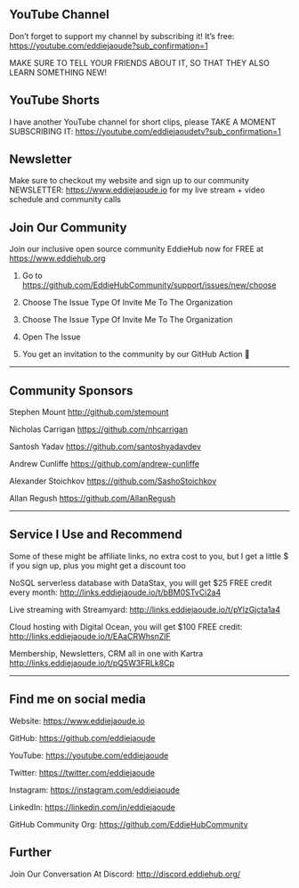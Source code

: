## YouTube Channel
Don’t forget to support my channel by subscribing it! It’s free: https://youtube.com/eddiejaoude?sub_confirmation=1

MAKE SURE TO TELL YOUR FRIENDS ABOUT IT, SO THAT THEY ALSO LEARN SOMETHING NEW!

## YouTube Shorts
I have another YouTube channel for short clips, please TAKE A MOMENT SUBSCRIBING IT: https://youtube.com/eddiejaoudetv?sub_confirmation=1

## Newsletter

Make sure to checkout my website and sign up to our community NEWSLETTER: https://www.eddiejaoude.io for my live stream + video schedule and community calls

## Join Our Community
Join our inclusive open source community EddieHub now for FREE at https://www.eddiehub.org
 
1. Go to https://github.com/EddieHubCommunity/support/issues/new/choose

2. Choose The Issue Type Of Invite Me To The Organization

3. Choose The Issue Type Of Invite Me To The Organization

4. Open The Issue

5. You get an invitation to the community by our GitHub Action 🎉

---

## Community Sponsors

Stephen Mount http://github.com/stemount

Nicholas Carrigan https://github.com/nhcarrigan

Santosh Yadav https://github.com/santoshyadavdev

Andrew Cunliffe https://github.com/andrew-cunliffe

Alexander Stoichkov https://github.com/SashoStoichkov

Allan Regush https://github.com/AllanRegush

---

## Service I Use and Recommend

Some of these might be affiliate links, no extra cost to you, but I get a little $ if you sign up, plus you might get a discount too

NoSQL serverless database with DataStax, you will get $25 FREE credit every month: http://links.eddiejaoude.io/t/bBM0STvCi2a4

Live streaming with Streamyard: http://links.eddiejaoude.io/t/pYlzGjcta1a4

Cloud hosting with Digital Ocean, you will get $100 FREE credit: http://links.eddiejaoude.io/t/EAaCRWhsnZlF

Membership, Newsletters, CRM all in one with Kartra http://links.eddiejaoude.io/t/pQ5W3FRLk8Cp

---
 
## Find me on social media

Website: https://www.eddiejaoude.io 

GitHub: https://github.com/eddiejaoude

YouTube: https://youtube.com/eddiejaoude

Twitter: https://twitter.com/eddiejaoude

Instagram: https://instagram.com/eddiejaoude

LinkedIn: https://linkedin.com/in/eddiejaoude

GitHub Community Org: https://github.com/EddieHubCommunity

## Further
Join Our Conversation At Discord: http://discord.eddiehub.org/
